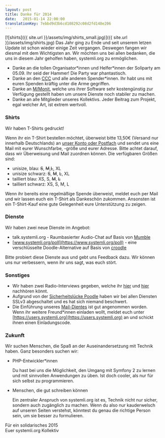 ```yaml
---
layout: post 
title: Danke für 2014
date:   2015-01-14 22:00:00
translationKey: 7ebbd9d3b6cd108292c08d2fd148e206
---
```


[![shirts]({{ site.url }}/assets/img/shirts_small.jpg)]({{ site.url }}/assets/img/shirts.jpg)
Das Jahr ging zu Ende und seit unserem letzen Update ist schon wieder einige Zeit vergangen.
Deswegen fangen wir diesmal mit dem Wichtigsten an. Wir möchten uns bei allen bedanken, die uns in diesem Jahr geholfen haben, systemli.org zu ermöglichen.
- Danke an die tollen Organisator\*innen und Helfer\*innen der Soliparty am 05.09.
  Ihr seid der Hammer! Die Party war phantastisch. 
- Danke an den [CCC](http://ccc.de/) und alle anderen Spender*innen. Ihr habt uns mit euren Spenden kräftig unter die Arme gegriffen.
- Danke an [M/Monit](http://mmonit.com/), welche uns ihrer Software sehr kostengünstig zur Verfügung gestellt haben um unsere Dienste noch stabiler zu machen.
- Danke an alle Mitglieder unseres Kollektivs. Jeder Beitrag zum Projekt, egal welcher Art, ist extrem wertvoll.

### Shirts
Wir haben T-Shirts gedruckt!

Wenn ihr ein T-Shirt bestellen möchtet, überweist bitte 13,50€ (Versand nur innerhalb Deutschlands) an 
[unser Konto oder Postfach](/support-us.html) und sendet uns eine Mail mit eurer Wunschfarbe, -größe  und eurer Adresse.
Bitte achtet darauf, dass wir Überweisung und Mail zuordnen können.
Die verfügbaren Größen sind:

 - unisize, blau: <del>S</del>, <del>M</del>,<del>L</del>, XL
 - unisize schwarz: <del>S</del>, <del>M</del>, <del>L</del>, XL
 - tailliert  blau: XS, S, <del>M</del>, <del>L</del>
 - tailliert  schwarz: XS, S, M, L

Wenn ihr bereits eine regelmäßige Spende überweist, meldet euch per Mail und wir lassen euch ein T-Shirt als Dankeschön zukommen.
Ansonsten ist ein T-Shirt-Kauf eine gute Gelegenheit eure Unterstützung zu zeigen.

### Dienste
Wir haben zwei neue Dienste im Angebot:
 - talk.systemli.org - Raumbasierter Audio-Chat auf Basis von [Mumble](http://wiki.mumble.info/wiki/Main_Page)
 - [www.systemli.org/poll](https://www.systemli.org/poll) - eine verschlüsselte Doodle-Alternative auf Basis von [croodle](https://github.com/jelhan/croodle)

Bitte probiert diese Dienste aus und gebt uns Feedback dazu.
Wir können uns nur verbessern, wenn ihr uns sagt, was euch stört.

### Sonstiges
 - Wir haben zwei Radio-Interviews gegeben, welche ihr  [hier](http://www.freie-radios.net/65896) und [hier](/assets/audio/systemli_beitrag_gesamt.mp3) nachhören könnt.
 - Aufgrund von der [Sicherheitslücke Poodle](http://www.heise.de/security/artikel/Poodle-So-funktioniert-der-Angriff-auf-die-Verschluesselung-2425250.html) haben wir bei allen Diensten SSLv3 abgeschaltet und es hat sich niemand beschwert.
 - Die Einführung unseres [Mail-Dientes](/service/mail.html) ist gut angenommen worden. Wenn ihr weitere Freund*innen einladen wollt, meldet euch unter [https://users.systemli.org](https://users.systemli.org) an und schickt ihnen einen Einladungscode.

### Zukunft
Wir suchen Menschen, die Spaß an der Auseinandersetzung mit Technik haben. Ganz besonders suchen wir:

 - PHP-Entwickler*innen

    Du hast bei uns die Möglichkeit, den Umgang mit Symfony 2 zu lernen und mit sinnvollen Anwendungen zu üben.
    Ist doch cooler, als nur für sich selbst zu programmieren.

 - Menschen, die gut schreiben können

    Ein zentraler Anspruch von systemli.org ist es, Technik nicht nur sicher, sondern auch zugänglich zu machen.
    Wenn du also nur kauderwelsch auf unseren Seiten verstehst, könntest du genau die richtige Person sein, um sie besser zu formulieren.

Für ein solidarisches 2015  
Euer systemli.org Kollektiv
